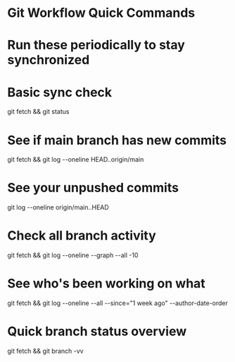 # Git Workflow Quick Commands
# Run these periodically to stay synchronized

# Basic sync check
git fetch && git status

# See if main branch has new commits
git fetch && git log --oneline HEAD..origin/main

# See your unpushed commits
git log --oneline origin/main..HEAD

# Check all branch activity
git fetch && git log --oneline --graph --all -10

# See who's been working on what
git fetch && git log --oneline --all --since="1 week ago" --author-date-order

# Quick branch status overview
git fetch && git branch -vv
